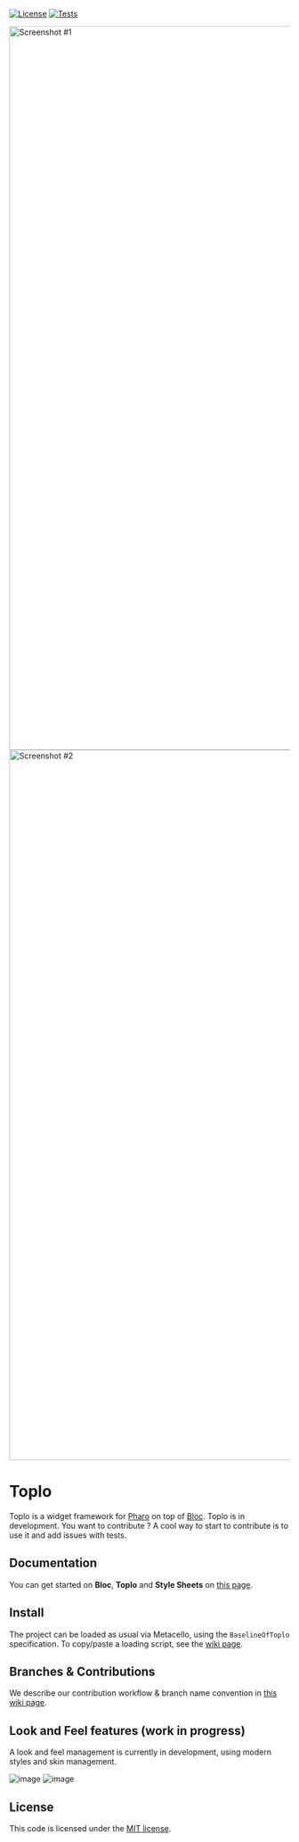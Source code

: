 [![License](https://img.shields.io/github/license/pharo-graphics/Toplo.svg)](./LICENSE)
[![Tests](https://github.com/pharo-graphics/Toplo/actions/workflows/Tests.yml/badge.svg)](https://github.com/pharo-graphics/Toplo/actions/workflows/Tests.yml)

<img width="1298" alt="Screenshot #1" src="https://github.com/user-attachments/assets/d442368b-88f6-42c4-816f-483f6ce246be" />
<img width="1274" alt="Screenshot #2" src="https://github.com/user-attachments/assets/a3a1e4da-4a2c-42c8-a4f7-b705ec1ac941" />

# Toplo

Toplo is a widget framework for [Pharo](https://www.pharo.org) on top of [Bloc](https://github.com/pharo-graphics/Bloc).
Toplo is in development. You want to contribute ? A cool way to start to contribute is to use it and add issues with tests.


## Documentation

You can get started on **Bloc**, **Toplo** and **Style Sheets** on [this page](doc/StyleSheets.md).


## Install

The project can be loaded as usual via Metacello, using the `BaselineOfToplo` specification. To copy/paste a loading script, see the [wiki page](../../wiki/Install).


## Branches & Contributions

We describe our contribution workflow & branch name convention in [this wiki page](../../wiki/Branches-and-versions).


## Look and Feel features (work in progress)

A look and feel management is currently in development, using modern styles and skin management.

![image](https://github.com/pharo-graphics/Toplo/assets/49183340/2e61623f-5844-4294-b87a-195dd6c1c636)
![image](https://github.com/pharo-graphics/Toplo/assets/49183340/a76ee5a2-1e2f-414f-8ab8-4dad71d4fc4f)


## License

This code is licensed under the [MIT license](./LICENSE).
